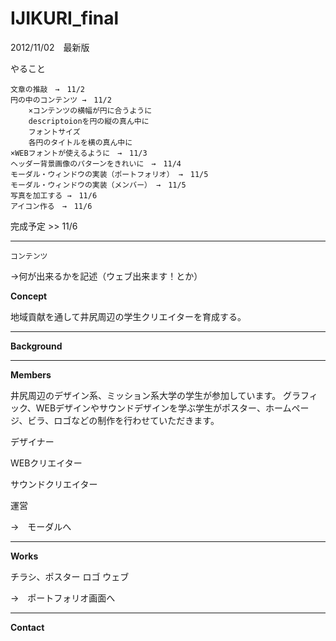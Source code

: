IJIKURI_final
=============

2012/11/02　最新版

やること

	文章の推敲　→　11/2
	円の中のコンテンツ →　11/2
	 	×コンテンツの横幅が円に合うように
	 	descriptoionを円の縦の真ん中に
	 	フォントサイズ
	 	各円のタイトルを横の真ん中に
	×WEBフォントが使えるように　→　11/3
	ヘッダー背景画像のパターンをきれいに　→　11/4
	モーダル・ウィンドウの実装（ポートフォリオ） →　11/5
	モーダル・ウィンドウの実装（メンバー） →　11/5
	写真を加工する →　11/6
	アイコン作る　→　11/6
	
完成予定 >> 11/6


---

`コンテンツ`

→何が出来るかを記述（ウェブ出来ます！とか）

**Concept**

地域貢献を通して井尻周辺の学生クリエイターを育成する。

----

**Background**

---

**Members**

井尻周辺のデザイン系、ミッション系大学の学生が参加しています。
グラフィック、WEBデザインやサウンドデザインを学ぶ学生がポスター、ホームページ、ビラ、ロゴなどの制作を行わせていただきます。

デザイナー

WEBクリエイター

サウンドクリエイター

運営

→　モーダルへ

---

**Works**

チラシ、ポスター
ロゴ
ウェブ

→　ポートフォリオ画面へ

---

**Contact**